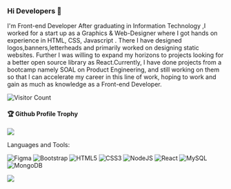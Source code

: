 ### Hi Developers 👋

<!-- [![YouTube Badge](https://img.shields.io/badge/YouTube-DeveloperFunnel-red)](https://www.youtube.com/developerfunnel)
[![Linkedin Badge](https://img.shields.io/badge/-Aakash-blue?style=flat-square&logo=Linkedin&logoColor=white&link=https://www.linkedin.com/in/aakash--01629954/)](https://www.linkedin.com/in/aakash--01629954/)
[![Website Badge](https://img.shields.io/badge/WebSite-Aakash-green)](https://www.akash)
[![Website Badge](https://img.shields.io/badge/StackOverflow-Aakash-yellow)](https://stackoverflow.com/users/3687251/aakash-) -->

I'm
Front-end Developer
After graduating in Information Technology ,I worked for a start up as a Graphics & Web-Designer where I got  hands on experience in HTML, CSS, Javascript . There I have designed logos,banners,letterheads and primarily worked on designing static websites. Further I was willing to expand my horizons to projects looking for a better open source library as React.Currently, I have done projects from a bootcamp namely SOAL on Product Engineering, and still working on them so that I can accelerate my career in this line of work, hoping to work and gain as much as knowledge as a Front-end Developer.


![Visitor Count](https://profile-counter.glitch.me/neha-89/count.svg)

<div>
  <h4>🏆 Github Profile Trophy</h4>
  <a href="https://github.com/ryo-ma/github-profile-trophy">
    <img src="https://github-profile-trophy.vercel.app/?username=neha-89&column=7"/>
  </a>
</div>

Languages and Tools: 

<!-- <img alt="Adobe XD" src="https://img.shields.io/badge/adobexd-%23FF26BE.svg?style=flat-square&logo=adobexd&logoColor=white"/>  -->
<img alt="Figma" src="https://img.shields.io/badge/figma-%23F24E1E.svg?style=flat-square&logo=figma&logoColor=white"/> <img alt="Bootstrap" src="https://img.shields.io/badge/bootstrap-%23563D7C.svg?style=flat-square&logo=bootstrap&logoColor=white"/> <!-- <img alt="Java" src="https://img.shields.io/badge/java-%23ED8B00.svg?style=flat-square&logo=java&logoColor=white"/>  --><!-- <img alt="PHP" src="https://img.shields.io/badge/php-%23777BB4.svg?style=flat-square&logo=php&logoColor=white"/>  --><img alt="HTML5" src="https://img.shields.io/badge/html5-%23E34F26.svg?style=flat-square&logo=html5&logoColor=white"/> <img alt="CSS3" src="https://img.shields.io/badge/css3-%231572B6.svg?style=flat-square&logo=css3&logoColor=white"/> <img alt="NodeJS" src="https://img.shields.io/badge/node.js-%2343853D.svg?style=flat-square&logo=node-dot-js&logoColor=white"/> <img alt="React" src="https://img.shields.io/badge/react-%2320232a.svg?style=flat-square&logo=react&logoColor=%2361DAFB"/> <!-- <img alt="Angular" src="https://img.shields.io/badge/angular-%23DD0031.svg?flat-square&logo=angular&logoColor=white"/><!--  <img alt="Azure" src="https://img.shields.io/badge/azure-%230072C6.svg?style=flat-square&logo=azure-devops&logoColor=white"/> --><img alt="MySQL" src="https://img.shields.io/badge/mysql-%2300f.svg?style=flat-square&logo=mysql&logoColor=white"/><img alt="MongoDB" src ="https://img.shields.io/badge/MongoDB-%234ea94b.svg?style=flat-square&logo=mongodb&logoColor=white"/> 

![](https://activity-graph.herokuapp.com/graph?username=neha-89&theme=react-dark&area=true)
<!--
**Aakashdeveloper/Aakashdeveloper** is a ✨ _special_ ✨ repository because its `README.md` (this file) appears on your GitHub profile.

Here are some ideas to get you started:

- 🔭 I’m currently working on ...
- 🌱 I’m currently learning ...
- 👯 I’m looking to collaborate on ...
- 🤔 I’m looking for help with ...
- 💬 Ask me about ...
- 📫 How to reach me: ...
- 😄 Pronouns: ...
- ⚡ Fun fact: .....

-->
